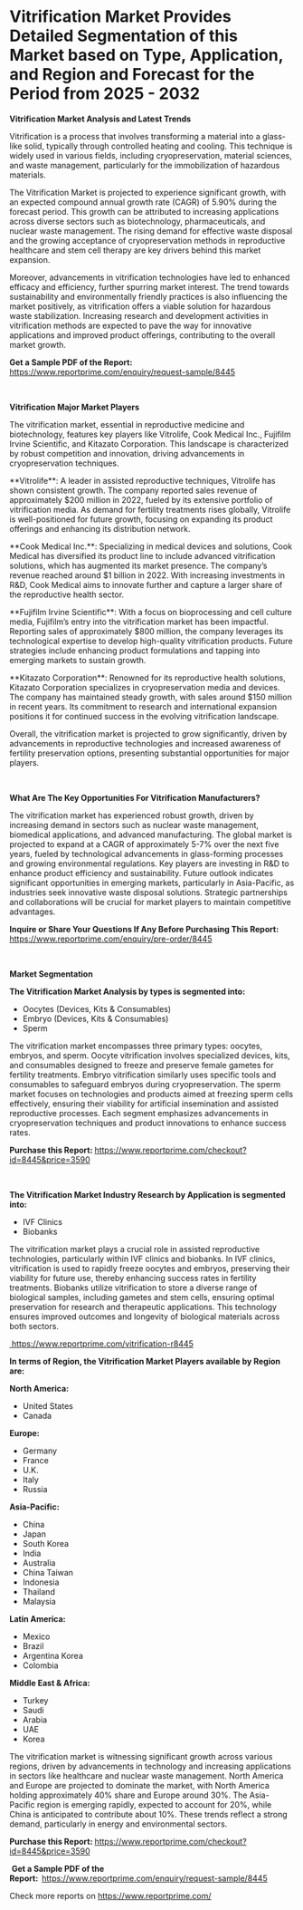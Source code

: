 <p><h1>Vitrification Market Provides Detailed Segmentation of this Market based on Type, Application, and Region and Forecast for the Period from 2025 - 2032</h1></p><p><strong>Vitrification Market Analysis and Latest Trends</strong></p>
<p><p>Vitrification is a process that involves transforming a material into a glass-like solid, typically through controlled heating and cooling. This technique is widely used in various fields, including cryopreservation, material sciences, and waste management, particularly for the immobilization of hazardous materials.</p><p>The Vitrification Market is projected to experience significant growth, with an expected compound annual growth rate (CAGR) of 5.90% during the forecast period. This growth can be attributed to increasing applications across diverse sectors such as biotechnology, pharmaceuticals, and nuclear waste management. The rising demand for effective waste disposal and the growing acceptance of cryopreservation methods in reproductive healthcare and stem cell therapy are key drivers behind this market expansion.</p><p>Moreover, advancements in vitrification technologies have led to enhanced efficacy and efficiency, further spurring market interest. The trend towards sustainability and environmentally friendly practices is also influencing the market positively, as vitrification offers a viable solution for hazardous waste stabilization. Increasing research and development activities in vitrification methods are expected to pave the way for innovative applications and improved product offerings, contributing to the overall market growth.</p></p>
<p><strong>Get a Sample PDF of the Report:&nbsp;</strong> <a href="https://www.reportprime.com/enquiry/request-sample/8445?utm_campaign=3105&utm_medium=2&utm_source=Github&utm_content=ia&utm_term=19032025&utm_id=vitrification">https://www.reportprime.com/enquiry/request-sample/8445</a></p>
<p>&nbsp;</p>
<p><strong>Vitrification Major Market Players</strong></p>
<p><p>The vitrification market, essential in reproductive medicine and biotechnology, features key players like Vitrolife, Cook Medical Inc., Fujifilm Irvine Scientific, and Kitazato Corporation. This landscape is characterized by robust competition and innovation, driving advancements in cryopreservation techniques.</p><p>**Vitrolife**: A leader in assisted reproductive techniques, Vitrolife has shown consistent growth. The company reported sales revenue of approximately $200 million in 2022, fueled by its extensive portfolio of vitrification media. As demand for fertility treatments rises globally, Vitrolife is well-positioned for future growth, focusing on expanding its product offerings and enhancing its distribution network.</p><p>**Cook Medical Inc.**: Specializing in medical devices and solutions, Cook Medical has diversified its product line to include advanced vitrification solutions, which has augmented its market presence. The company’s revenue reached around $1 billion in 2022. With increasing investments in R&D, Cook Medical aims to innovate further and capture a larger share of the reproductive health sector.</p><p>**Fujifilm Irvine Scientific**: With a focus on bioprocessing and cell culture media, Fujifilm’s entry into the vitrification market has been impactful. Reporting sales of approximately $800 million, the company leverages its technological expertise to develop high-quality vitrification products. Future strategies include enhancing product formulations and tapping into emerging markets to sustain growth.</p><p>**Kitazato Corporation**: Renowned for its reproductive health solutions, Kitazato Corporation specializes in cryopreservation media and devices. The company has maintained steady growth, with sales around $150 million in recent years. Its commitment to research and international expansion positions it for continued success in the evolving vitrification landscape.</p><p>Overall, the vitrification market is projected to grow significantly, driven by advancements in reproductive technologies and increased awareness of fertility preservation options, presenting substantial opportunities for major players.</p></p>
<p>&nbsp;</p>
<p><strong>What Are The Key Opportunities For Vitrification Manufacturers?</strong></p>
<p><p>The vitrification market has experienced robust growth, driven by increasing demand in sectors such as nuclear waste management, biomedical applications, and advanced manufacturing. The global market is projected to expand at a CAGR of approximately 5-7% over the next five years, fueled by technological advancements in glass-forming processes and growing environmental regulations. Key players are investing in R&D to enhance product efficiency and sustainability. Future outlook indicates significant opportunities in emerging markets, particularly in Asia-Pacific, as industries seek innovative waste disposal solutions. Strategic partnerships and collaborations will be crucial for market players to maintain competitive advantages.</p></p>
<p><strong>Inquire or Share Your Questions If Any Before Purchasing This Report:</strong> <a href="https://www.reportprime.com/enquiry/pre-order/8445?utm_campaign=3105&utm_medium=2&utm_source=Github&utm_content=ia&utm_term=19032025&utm_id=vitrification">https://www.reportprime.com/enquiry/pre-order/8445</a></p>
<p>&nbsp;</p>
<p><strong>Market Segmentation</strong></p>
<p><strong>The Vitrification Market Analysis by types is segmented into:</strong></p>
<p><ul><li>Oocytes (Devices, Kits & Consumables)</li><li>Embryo (Devices, Kits & Consumables)</li><li>Sperm</li></ul></p>
<p><p>The vitrification market encompasses three primary types: oocytes, embryos, and sperm. Oocyte vitrification involves specialized devices, kits, and consumables designed to freeze and preserve female gametes for fertility treatments. Embryo vitrification similarly uses specific tools and consumables to safeguard embryos during cryopreservation. The sperm market focuses on technologies and products aimed at freezing sperm cells effectively, ensuring their viability for artificial insemination and assisted reproductive processes. Each segment emphasizes advancements in cryopreservation techniques and product innovations to enhance success rates.</p></p>
<p><strong>Purchase this Report:&nbsp;</strong><a href="https://www.reportprime.com/checkout?id=8445&price=3590&utm_campaign=3105&utm_medium=2&utm_source=Github&utm_content=ia&utm_term=19032025&utm_id=vitrification">https://www.reportprime.com/checkout?id=8445&price=3590</a></p>
<p>&nbsp;</p>
<p><strong>The Vitrification Market Industry Research by Application is segmented into:</strong></p>
<p><ul><li>IVF Clinics</li><li>Biobanks</li></ul></p>
<p><p>The vitrification market plays a crucial role in assisted reproductive technologies, particularly within IVF clinics and biobanks. In IVF clinics, vitrification is used to rapidly freeze oocytes and embryos, preserving their viability for future use, thereby enhancing success rates in fertility treatments. Biobanks utilize vitrification to store a diverse range of biological samples, including gametes and stem cells, ensuring optimal preservation for research and therapeutic applications. This technology ensures improved outcomes and longevity of biological materials across both sectors.</p></p>
<p><a href="https://www.reportprime.com/vitrification-r8445?utm_campaign=3105&utm_medium=2&utm_source=Github&utm_content=ia&utm_term=19032025&utm_id=vitrification">&nbsp;https://www.reportprime.com/vitrification-r8445</a></p>
<p><strong>In terms of Region, the Vitrification Market Players available by Region are:</strong></p>
<p>
    <p> <strong> North America: </strong>
        <ul>
            <li>United States</li>
            <li>Canada</li>
        </ul>
        </p> 
    <p> <strong> Europe: </strong>
        <ul>
            <li>Germany</li>
            <li>France</li>
            <li>U.K.</li>
            <li>Italy</li>
            <li>Russia</li>
        </ul>
        </p> 
    <p> <strong> Asia-Pacific: </strong>
        <ul>
            <li>China</li>
            <li>Japan</li>
            <li>South Korea</li>
            <li>India</li>
            <li>Australia</li>
            <li>China Taiwan</li>
            <li>Indonesia</li>
            <li>Thailand</li>
            <li>Malaysia</li>
        </ul>
        </p> 
    <p> <strong> Latin America: </strong>
        <ul>
            <li>Mexico</li>
            <li>Brazil</li>
            <li>Argentina Korea</li>
            <li>Colombia</li>
        </ul>
        </p> 
    <p> <strong> Middle East & Africa: </strong>
        <ul>
            <li>Turkey</li>
            <li>Saudi</li>
            <li>Arabia</li>
            <li>UAE</li>
            <li>Korea</li>
        </ul>
    </p>
    </p>
<p><p>The vitrification market is witnessing significant growth across various regions, driven by advancements in technology and increasing applications in sectors like healthcare and nuclear waste management. North America and Europe are projected to dominate the market, with North America holding approximately 40% share and Europe around 30%. The Asia-Pacific region is emerging rapidly, expected to account for 20%, while China is anticipated to contribute about 10%. These trends reflect a strong demand, particularly in energy and environmental sectors.</p></p>
<p><strong>Purchase this Report: </strong><a href="https://www.reportprime.com/checkout?id=8445&price=3590&utm_campaign=3105&utm_medium=2&utm_source=Github&utm_content=ia&utm_term=19032025&utm_id=vitrification">https://www.reportprime.com/checkout?id=8445&price=3590</a></p>
<p>&nbsp;<strong>Get a Sample PDF of the Report:&nbsp;&nbsp;</strong><a href="https://www.reportprime.com/enquiry/request-sample/8445?utm_campaign=3105&utm_medium=2&utm_source=Github&utm_content=ia&utm_term=19032025&utm_id=vitrification">https://www.reportprime.com/enquiry/request-sample/8445</a></p>
<p><strong></strong></p>
<p>Check more reports on <a href="https://www.reportprime.com/?utm_campaign=3105&utm_medium=2&utm_source=Github&utm_content=ia&utm_term=19032025&utm_id=vitrification">https://www.reportprime.com/</a></p>